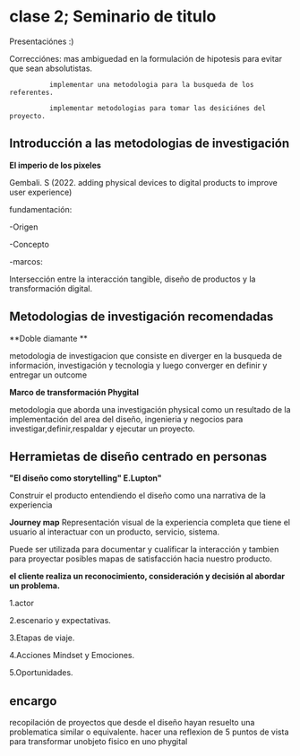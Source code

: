 # **clase 2; Seminario de titulo** #

Presentaciónes :)

Correcciónes: mas ambiguedad en la formulación de hipotesis para evitar que sean absolutistas.

              implementar una metodologia para la busqueda de los referentes.

              implementar metodologias para tomar las desiciónes del proyecto.

## Introducción a las metodologias de investigación ##

**El imperio de los pixeles**

Gembali. S (2022. adding physical devices to digital products to improve user experience)

fundamentación:

-Origen

-Concepto

-marcos: 

Intersección entre la interacción tangible, diseño de productos y la transformación digital.


## **Metodologias de investigación recomendadas** ##

**Doble diamante **

metodologia de investigacion que consiste en diverger en la busqueda de información, investigación y tecnologia y luego converger en definir y entregar un outcome

**Marco de transformación Phygital**

metodologia que aborda una investigación physical como un resultado de la implementación del area del
diseño, ingenieria y negocios para investigar,definir,respaldar y ejecutar un proyecto.

## **Herramietas de diseño centrado en personas** ##

**"El diseño como storytelling" E.Lupton"**

Construir el producto entendiendo el diseño como una narrativa de la experiencia

**Journey map**
Representación visual de la experiencia completa que tiene el usuario al interactuar con un producto, servicio, sistema.

Puede ser utilizada para documentar y cualificar la interacción y tambien para proyectar posibles mapas de satisfacción 
hacia nuestro producto.

**el cliente realiza un reconocimiento, consideración y decisión al abordar un problema.**

1.actor

2.escenario y expectativas.

3.Etapas de viaje.

4.Acciones Mindset y Emociones.

5.Oportunidades.

## encargo ##

recopilación de proyectos que desde el diseño hayan resuelto una problematica similar o equivalente.
hacer una reflexion de 5 puntos de vista para transformar unobjeto fisico en uno phygital





              
